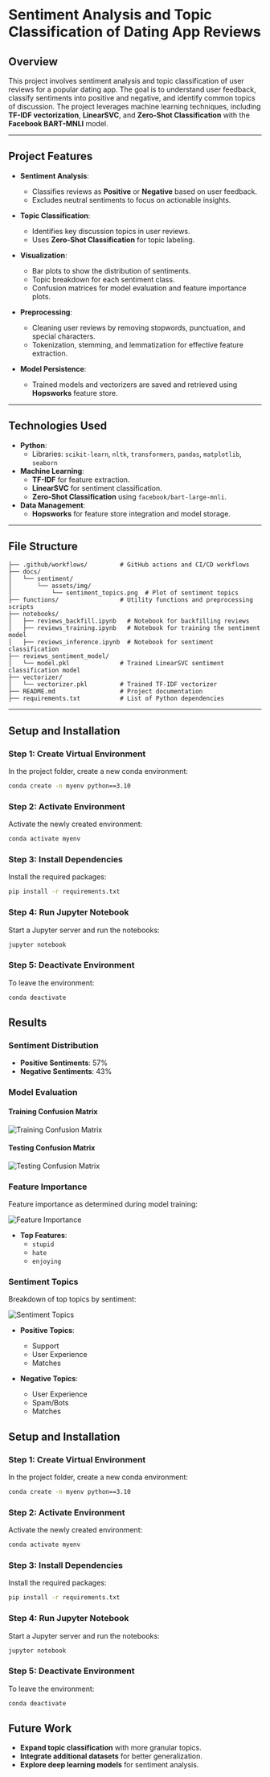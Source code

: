 # **Sentiment Analysis and Topic Classification of Dating App Reviews**

## **Overview**
This project involves sentiment analysis and topic classification of user reviews for a popular dating app. The goal is to understand user feedback, classify sentiments into positive and negative, and identify common topics of discussion. The project leverages machine learning techniques, including **TF-IDF vectorization**, **LinearSVC**, and **Zero-Shot Classification** with the **Facebook BART-MNLI** model.

---

## **Project Features**
- **Sentiment Analysis**:
  - Classifies reviews as **Positive** or **Negative** based on user feedback.
  - Excludes neutral sentiments to focus on actionable insights.

- **Topic Classification**:
  - Identifies key discussion topics in user reviews.
  - Uses **Zero-Shot Classification** for topic labeling.

- **Visualization**:
  - Bar plots to show the distribution of sentiments.
  - Topic breakdown for each sentiment class.
  - Confusion matrices for model evaluation and feature importance plots.

- **Preprocessing**:
  - Cleaning user reviews by removing stopwords, punctuation, and special characters.
  - Tokenization, stemming, and lemmatization for effective feature extraction.

- **Model Persistence**:
  - Trained models and vectorizers are saved and retrieved using **Hopsworks** feature store.

---

## **Technologies Used**
- **Python**:
  - Libraries: `scikit-learn`, `nltk`, `transformers`, `pandas`, `matplotlib`, `seaborn`
- **Machine Learning**:
  - **TF-IDF** for feature extraction.
  - **LinearSVC** for sentiment classification.
  - **Zero-Shot Classification** using `facebook/bart-large-mnli`.
- **Data Management**:
  - **Hopsworks** for feature store integration and model storage.

---

## **File Structure**
```plaintext
├── .github/workflows/         # GitHub actions and CI/CD workflows
├── docs/
│   └── sentiment/
│       └── assets/img/
│           └── sentiment_topics.png  # Plot of sentiment topics
├── functions/                 # Utility functions and preprocessing scripts
├── notebooks/
│   ├── reviews_backfill.ipynb   # Notebook for backfilling reviews
│   ├── reviews_training.ipynb   # Notebook for training the sentiment model
│   ├── reviews_inference.ipynb  # Notebook for sentiment classification
├── reviews_sentiment_model/
│   └── model.pkl              # Trained LinearSVC sentiment classification model
├── vectorizer/
│   └── vectorizer.pkl         # Trained TF-IDF vectorizer
├── README.md                  # Project documentation
├── requirements.txt           # List of Python dependencies
```
---

## **Setup and Installation** 
### **Step 1: Create Virtual Environment**
In the project folder, create a new conda environment:
```bash
conda create -n myenv python==3.10
```
### **Step 2: Activate Environment**
Activate the newly created environment:
```bash
conda activate myenv
```
### **Step 3: Install Dependencies**
Install the required packages:
```bash
pip install -r requirements.txt
```
### **Step 4: Run Jupyter Notebook**
Start a Jupyter server and run the notebooks:
```bash
jupyter notebook
```
### **Step 5: Deactivate Environment**
To leave the environment:
```bash
conda deactivate
```

## **Results**

### **Sentiment Distribution**
- **Positive Sentiments**: 57%
- **Negative Sentiments**: 43%

### **Model Evaluation**

#### **Training Confusion Matrix**
![Training Confusion Matrix](reviews_sentiment_model/image/training_confusion_matrix.png)

#### **Testing Confusion Matrix**
![Testing Confusion Matrix](reviews_sentiment_model/image/testing_confusion_matrix.png)

### **Feature Importance**
Feature importance as determined during model training:

![Feature Importance](reviews_sentiment_model/image/feature_importance.png)

- **Top Features**:
  - `stupid`
  - `hate`
  - `enjoying`

### **Sentiment Topics**
Breakdown of top topics by sentiment:

![Sentiment Topics](docs/sentiment/assets/img/sentiment_topics.png)

- **Positive Topics**:
  - Support
  - User Experience
  - Matches

- **Negative Topics**:
  - User Experience
  - Spam/Bots
  - Matches

## **Setup and Installation** 
### **Step 1: Create Virtual Environment**
In the project folder, create a new conda environment:
```bash
conda create -n myenv python==3.10
```
### **Step 2: Activate Environment**
Activate the newly created environment:
```bash
conda activate myenv
```
### **Step 3: Install Dependencies**
Install the required packages:
```bash
pip install -r requirements.txt
```
### **Step 4: Run Jupyter Notebook**
Start a Jupyter server and run the notebooks:
```bash
jupyter notebook
```
### **Step 5: Deactivate Environment**
To leave the environment:
```bash
conda deactivate
```
## **Future Work**

- **Expand topic classification** with more granular topics.
- **Integrate additional datasets** for better generalization.
- **Explore deep learning models** for sentiment analysis.

